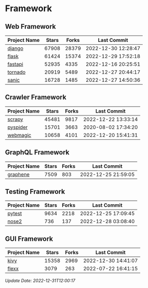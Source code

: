 # Framework

## Web Framework
| Project Name | Stars | Forks | Last Commit |
| ------------ | ----- | ----- | ----------- |
| [django](https://github.com/django/django) | 67908 | 28379 | 2022-12-30 12:28:47 |
| [flask](https://github.com/pallets/flask) | 61424 | 15374 | 2022-12-29 17:52:18 |
| [fastapi](https://github.com/tiangolo/fastapi) | 52935 | 4335 | 2022-12-16 20:25:51 |
| [tornado](https://github.com/tornadoweb/tornado) | 20919 | 5489 | 2022-12-27 20:44:17 |
| [sanic](https://github.com/sanic-org/sanic) | 16728 | 1485 | 2022-12-27 14:50:36 |

## Crawler Framework
| Project Name | Stars | Forks | Last Commit |
| ------------ | ----- | ----- | ----------- |
| [scrapy](https://github.com/scrapy/scrapy) | 45481 | 9817 | 2022-12-22 13:33:14 |
| [pyspider](https://github.com/binux/pyspider) | 15701 | 3663 | 2020-08-02 17:34:20 |
| [webmagic](https://github.com/code4craft/webmagic) | 10658 | 4101 | 2022-12-20 15:41:31 |

## GraphQL Framework
| Project Name | Stars | Forks | Last Commit |
| ------------ | ----- | ----- | ----------- |
| [graphene](https://github.com/graphql-python/graphene) | 7509 | 803 | 2022-12-25 21:59:05 |

## Testing Framework
| Project Name | Stars | Forks | Last Commit |
| ------------ | ----- | ----- | ----------- |
| [pytest](https://github.com/pytest-dev/pytest) | 9634 | 2218 | 2022-12-25 17:09:45 |
| [nose2](https://github.com/nose-devs/nose2) | 736 | 137 | 2022-12-28 03:08:40 |

## GUI Framework
| Project Name | Stars | Forks | Last Commit |
| ------------ | ----- | ----- | ----------- |
| [kivy](https://github.com/kivy/kivy) | 15358 | 2969 | 2022-12-30 14:41:07 |
| [flexx](https://github.com/flexxui/flexx) | 3079 | 263 | 2022-07-22 16:41:15 |

*Update Date: 2022-12-31T12:00:17*